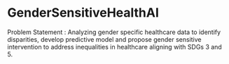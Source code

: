 # GenderSensitiveHealthAI

Problem Statement : Analyzing gender specific healthcare data to identify disparities, develop predictive model and propose gender sensitive intervention to address inequalities in healthcare aligning with SDGs 3 and 5.
